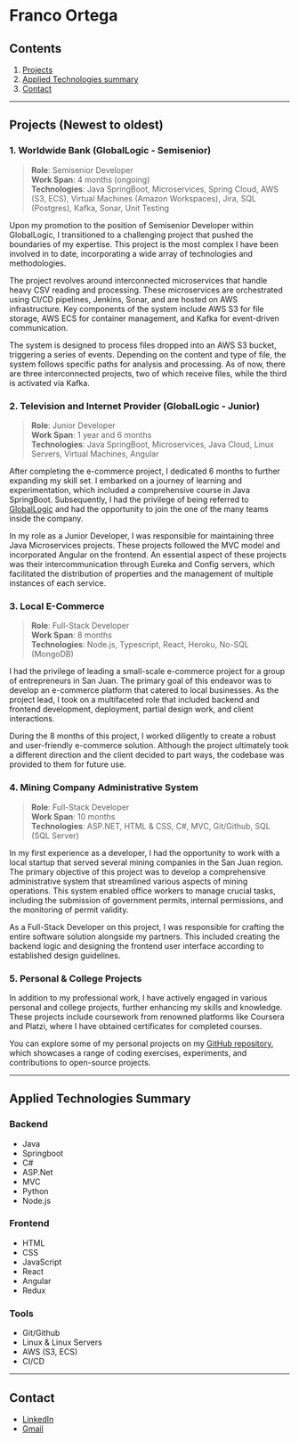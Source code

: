 # Franco Ortega

## Contents

1. [Projects](#projects)
2. [Applied Technologies summary](#applied-technologies-summary)
3. [Contact](#contact)

---

## Projects (Newest to oldest)

### 1. Worldwide Bank (GlobalLogic - Semisenior)

> **Role**: Semisenior Developer  
**Work Span**: 4 months (ongoing)  
**Technologies**: Java SpringBoot, Microservices, Spring Cloud, AWS (S3, ECS), Virtual Machines (Amazon Workspaces), Jira, SQL (Postgres), Kafka, Sonar, Unit Testing

Upon my promotion to the position of Semisenior Developer within GlobalLogic, I transitioned to a challenging project that pushed the boundaries of my expertise. This project is the most complex I have been involved in to date, incorporating a wide array of technologies and methodologies.

The project revolves around interconnected microservices that handle heavy CSV reading and processing. These microservices are orchestrated using CI/CD pipelines, Jenkins, Sonar, and are hosted on AWS infrastructure. Key components of the system include AWS S3 for file storage, AWS ECS for container management, and Kafka for event-driven communication.

The system is designed to process files dropped into an AWS S3 bucket, triggering a series of events. Depending on the content and type of file, the system follows specific paths for analysis and processing. As of now, there are three interconnected projects, two of which receive files, while the third is activated via Kafka.

### 2. Television and Internet Provider (GlobalLogic - Junior)

>**Role**: Junior Developer  
**Work Span**: 1 year and 6 months  
**Technologies**: Java SpringBoot, Microservices, Java Cloud, Linux Servers, Virtual Machines, Angular

After completing the e-commerce project, I dedicated 6 months to further expanding my skill set. I embarked on a journey of learning and experimentation, which included a comprehensive course in Java SpringBoot. Subsequently, I had the privilege of being referred to [GlobalLogic](https://www.globallogic.com/latam/) and had the opportunity to join the one of the many teams inside the company.

In my role as a Junior Developer, I was responsible for maintaining three Java Microservices projects. These projects followed the MVC model and incorporated Angular on the frontend. An essential aspect of these projects was their intercommunication through Eureka and Config servers, which facilitated the distribution of properties and the management of multiple instances of each service.

### 3. Local E-Commerce

>**Role**: Full-Stack Developer  
**Work Span**: 8 months  
**Technologies**: Node.js, Typescript, React, Heroku, No-SQL (MongoDB)

I had the privilege of leading a small-scale e-commerce project for a group of entrepreneurs in San Juan. The primary goal of this endeavor was to develop an e-commerce platform that catered to local businesses. As the project lead, I took on a multifaceted role that included backend and frontend development, deployment, partial design work, and client interactions.

During the 8 months of this project, I worked diligently to create a robust and user-friendly e-commerce solution. Although the project ultimately took a different direction and the client decided to part ways, the codebase was provided to them for future use.

### 4. Mining Company Administrative System

>**Role**: Full-Stack Developer  
**Work Span**: 10 months  
**Technologies**: ASP.NET, HTML & CSS, C#, MVC, Git/Github, SQL (SQL Server)

In my first experience as a developer, I had the opportunity to work with a local startup that served several mining companies in the San Juan region. The primary objective of this project was to develop a comprehensive administrative system that streamlined various aspects of mining operations. This system enabled office workers to manage crucial tasks, including the submission of government permits, internal permissions, and the monitoring of permit validity.

As a Full-Stack Developer on this project, I was responsible for crafting the entire software solution alongside my partners. This included creating the backend logic and designing the frontend user interface according to established design guidelines.



### 5. Personal & College Projects

In addition to my professional work, I have actively engaged in various personal and college projects, further enhancing my skills and knowledge. These projects include coursework from renowned platforms like Coursera and Platzi, where I have obtained certificates for completed courses.

You can explore some of my personal projects on my [GitHub repository](https://github.com/ortegafran97), which showcases a range of coding exercises, experiments, and contributions to open-source projects.

---

## Applied Technologies Summary

### Backend

- Java
- Springboot
- C#
- ASP.Net
- MVC
- Python
- Node.js

### Frontend

- HTML
- CSS
- JavaScript
- React
- Angular
- Redux

### Tools

- Git/Github
- Linux & Linux Servers
- AWS (S3, ECS)
- CI/CD

---

## Contact

- <a href="https://www.linkedin.com/in/ortega-franco/" target="_blank">LinkedIn</a>
- <a href="mailto:ortegafran97@gmail.com">Gmail</a>
